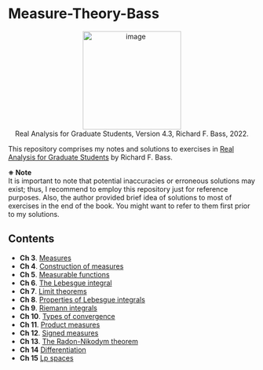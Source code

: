 # Measure-Theory-Bass

<p align = "center">
<img width="200" alt="image" src="https://github.com/leeyngdo/Measure-Theory-Bass/assets/88715406/6c351a48-5cad-4f31-bc77-b62e04a25140"><br>
Real Analysis for Graduate Students, Version 4.3, Richard F. Bass, 2022.
</p>

This repository comprises my notes and solutions to exercises in [Real Analysis for Graduate Students](https://bass.math.uconn.edu/real.html) by Richard F. Bass. <br>

**※ Note** <br>
It is important to note that potential inaccuracies or erroneous solutions may exist; thus, I recommend to employ this repository just for reference purposes. Also, the author provided brief idea of solutions to most of exercises in the end of the book. You might want to refer to them first prior to my solutions. 

## Contents 

* **Ch 3**. [Measures]()
* **Ch 4**. [Construction of measures]()
* **Ch 5**. [Measurable functions]()
* **Ch 6**. [The Lebesgue integral]()
* **Ch 7**. [Limit theorems]()
* **Ch 8**. [Properties of Lebesgue integrals]()
* **Ch 9**. [Riemann integrals]()
* **Ch 10**. [Types of convergence]()
* **Ch 11**. [Product measures]()
* **Ch 12**. [Signed measures]()
* **Ch 13**. [The Radon-Nikodym theorem]()
* **Ch 14** [Differentiation]()
* **Ch 15** [Lp spaces]()
